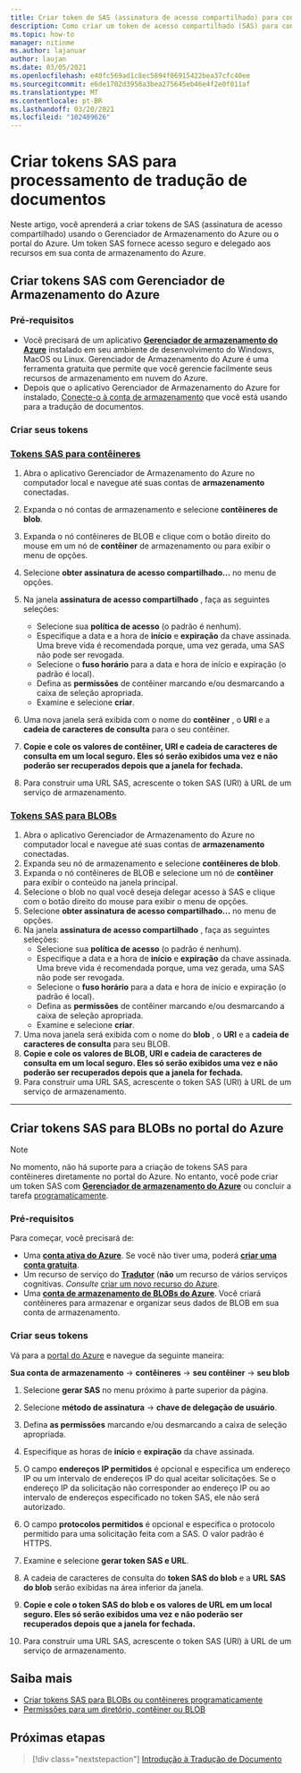 ```yaml
---
title: Criar token de SAS (assinatura de acesso compartilhado) para contêineres e BLOBs com o Microsoft Gerenciador de Armazenamento
description: Como criar um token de acesso compartilhado (SAS) para contêineres e BLOBs com o Microsoft Gerenciador de Armazenamento e o portal do Azure
ms.topic: how-to
manager: nitinme
ms.author: lajanuar
author: laujan
ms.date: 03/05/2021
ms.openlocfilehash: e40fc569ad1c8ec5894f06915422bea37cfc40ee
ms.sourcegitcommit: e6de1702d3958a3bea275645eb46e4f2e0f011af
ms.translationtype: MT
ms.contentlocale: pt-BR
ms.lasthandoff: 03/20/2021
ms.locfileid: "102489626"
---
```

# <a name="create-sas-tokens-for-document-translation-processing"></a>Criar tokens SAS para processamento de tradução de documentos

Neste artigo, você aprenderá a criar tokens de SAS (assinatura de acesso compartilhado) usando o Gerenciador de Armazenamento do Azure ou o portal do Azure. Um token SAS fornece acesso seguro e delegado aos recursos em sua conta de armazenamento do Azure.

## <a name="create-your-sas-tokens-with-azure-storage-explorer"></a>Criar tokens SAS com Gerenciador de Armazenamento do Azure

### <a name="prerequisites"></a>Pré-requisitos

* Você precisará de um aplicativo [**Gerenciador de armazenamento do Azure**](../../../vs-azure-tools-storage-manage-with-storage-explorer.md) instalado em seu ambiente de desenvolvimento do Windows, MacOS ou Linux. Gerenciador de Armazenamento do Azure é uma ferramenta gratuita que permite que você gerencie facilmente seus recursos de armazenamento em nuvem do Azure.
* Depois que o aplicativo Gerenciador de Armazenamento do Azure for instalado, [Conecte-o à conta de armazenamento](../../../vs-azure-tools-storage-manage-with-storage-explorer.md?tabs=windows#connect-to-a-storage-account-or-service) que você está usando para a tradução de documentos.

### <a name="create-your-tokens"></a>Criar seus tokens

### <a name="sas-tokens-for-containers"></a>[Tokens SAS para contêineres](#tab/Containers)

1. Abra o aplicativo Gerenciador de Armazenamento do Azure no computador local e navegue até suas contas de **armazenamento** conectadas.
1. Expanda o nó contas de armazenamento e selecione **contêineres de blob**.
1. Expanda o nó contêineres de BLOB e clique com o botão direito do mouse em um nó de **contêiner** de armazenamento ou para exibir o menu de opções.
1. Selecione **obter assinatura de acesso compartilhado...** no menu de opções.
1. Na janela **assinatura de acesso compartilhado** , faça as seguintes seleções:
    * Selecione sua **política de acesso** (o padrão é nenhum).
    * Especifique a data e a hora de **início** e **expiração** da chave assinada. Uma breve vida é recomendada porque, uma vez gerada, uma SAS não pode ser revogada.
    * Selecione o **fuso horário** para a data e hora de início e expiração (o padrão é local).
    * Defina as **permissões** de contêiner marcando e/ou desmarcando a caixa de seleção apropriada.
    * Examine e selecione **criar**.

1. Uma nova janela será exibida com o nome do **contêiner** , o **URI** e a **cadeia de caracteres de consulta** para o seu contêiner.  
1. **Copie e cole os valores de contêiner, URI e cadeia de caracteres de consulta em um local seguro. Eles só serão exibidos uma vez e não poderão ser recuperados depois que a janela for fechada.**
1. Para construir uma URL SAS, acrescente o token SAS (URI) à URL de um serviço de armazenamento.

### <a name="sas-tokens-for-blobs"></a>[Tokens SAS para BLOBs](#tab/blobs)

1. Abra o aplicativo Gerenciador de Armazenamento do Azure no computador local e navegue até suas contas de **armazenamento** conectadas.
1. Expanda seu nó de armazenamento e selecione **contêineres de blob**.
1. Expanda o nó contêineres de BLOB e selecione um nó de **contêiner** para exibir o conteúdo na janela principal.
1. Selecione o blob no qual você deseja delegar acesso à SAS e clique com o botão direito do mouse para exibir o menu de opções.
1. Selecione **obter assinatura de acesso compartilhado...** no menu de opções.
1. Na janela **assinatura de acesso compartilhado** , faça as seguintes seleções:
    * Selecione sua **política de acesso** (o padrão é nenhum).
    * Especifique a data e a hora de **início** e **expiração** da chave assinada. Uma breve vida é recomendada porque, uma vez gerada, uma SAS não pode ser revogada.
    * Selecione o **fuso horário** para a data e hora de início e expiração (o padrão é local).
    * Defina as **permissões** de contêiner marcando e/ou desmarcando a caixa de seleção apropriada.
    * Examine e selecione **criar**.
1. Uma nova janela será exibida com o nome do **blob** , o **URI** e a **cadeia de caracteres de consulta** para seu BLOB.  
1. **Copie e cole os valores de BLOB, URI e cadeia de caracteres de consulta em um local seguro. Eles só serão exibidos uma vez e não poderão ser recuperados depois que a janela for fechada.**
1. Para construir uma URL SAS, acrescente o token SAS (URI) à URL de um serviço de armazenamento.

---

## <a name="create-sas-tokens-for-blobs-in-the-azure-portal"></a>Criar tokens SAS para BLOBs no portal do Azure

> [!NOTE]
> No momento, não há suporte para a criação de tokens SAS para contêineres diretamente no portal do Azure. No entanto, você pode criar um token SAS com [**Gerenciador de armazenamento do Azure**](#create-your-sas-tokens-with-azure-storage-explorer) ou concluir a tarefa [programaticamente](../../../storage/blobs/sas-service-create.md).

<!-- markdownlint-disable MD024 -->
### <a name="prerequisites"></a>Pré-requisitos

Para começar, você precisará de:

* Uma [**conta ativa do Azure**](https://azure.microsoft.com/free/cognitive-services/).  Se você não tiver uma, poderá [**criar uma conta gratuita**](https://azure.microsoft.com/free/).
* Um recurso de serviço do [**Tradutor**](https://ms.portal.azure.com/#create/Microsoft) (**não** um recurso de vários serviços cognitivas.  *Consulte* [criar um novo recurso do Azure](../../cognitive-services-apis-create-account.md#create-a-new-azure-cognitive-services-resource).  
* Uma [**conta de armazenamento de BLOBs do Azure**](https://ms.portal.azure.com/#create/Microsoft.StorageAccount-ARM). Você criará contêineres para armazenar e organizar seus dados de BLOB em sua conta de armazenamento.

### <a name="create-your-tokens"></a>Criar seus tokens

Vá para a [portal do Azure](https://ms.portal.azure.com/#home) e navegue da seguinte maneira:  

 **Sua conta de armazenamento** → **contêineres** → **seu contêiner** → **seu blob**

1. Selecione **gerar SAS** no menu próximo à parte superior da página.

1. Selecione **método de assinatura** → **chave de delegação de usuário**.

1. Defina **as permissões** marcando e/ou desmarcando a caixa de seleção apropriada.

1. Especifique as horas de **início** e **expiração** da chave assinada.

1. O campo **endereços IP permitidos** é opcional e especifica um endereço IP ou um intervalo de endereços IP do qual aceitar solicitações. Se o endereço IP da solicitação não corresponder ao endereço IP ou ao intervalo de endereços especificado no token SAS, ele não será autorizado.

1. O campo **protocolos permitidos** é opcional e especifica o protocolo permitido para uma solicitação feita com a SAS. O valor padrão é HTTPS.

1. Examine e selecione **gerar token SAS e URL**.

1. A cadeia de caracteres de consulta do **token SAS do blob** e a **URL SAS do blob** serão exibidas na área inferior da janela.  

1. **Copie e cole o token SAS do blob e os valores de URL em um local seguro. Eles só serão exibidos uma vez e não poderão ser recuperados depois que a janela for fechada.**

1. Para construir uma URL SAS, acrescente o token SAS (URI) à URL de um serviço de armazenamento.

## <a name="learn-more"></a>Saiba mais

* [Criar tokens SAS para BLOBs ou contêineres programaticamente](../../../storage/blobs/sas-service-create.md)
* [Permissões para um diretório, contêiner ou BLOB](/rest/api/storageservices/create-service-sas#permissions-for-a-directory-container-or-blob)

## <a name="next-steps"></a>Próximas etapas

> [!div class="nextstepaction"]
> [Introdução à Tradução de Documento](get-started-with-document-translation.md)
>
>